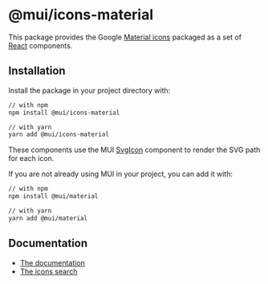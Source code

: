 # @mui/icons-material

This package provides the Google [Material icons](https://fonts.google.com/icons) packaged as a set of [React](https://facebook.github.io/react/) components.

## Installation

Install the package in your project directory with:

<!-- #default-branch-switch -->

```sh
// with npm
npm install @mui/icons-material

// with yarn
yarn add @mui/icons-material
```

<!-- #default-branch-switch -->

These components use the MUI [SvgIcon](https://material-ui.com/api/svg-icon/) component to
render the SVG path for each icon.

If you are not already using MUI in your project, you can add it with:

```sh
// with npm
npm install @mui/material

// with yarn
yarn add @mui/material
```

## Documentation

<!-- #default-branch-switch -->

- [The documentation](https://material-ui.com/components/icons/#svg-material-icons)
- [The icons search](https://material-ui.com/components/material-icons/)
